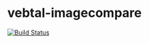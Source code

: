 # vebtal-imagecompare

[![Build Status](https://travis-ci.org/vebqa/vebtal-imagecompare.svg?branch=master)](https://travis-ci.org/vebqa/vebtal-imagecompare)